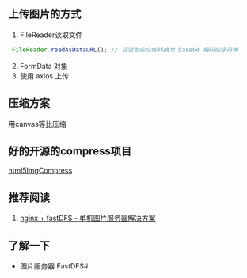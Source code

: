 <!-- 
  上传图片时压缩优化的方案
 -->
 ## 上传图片的方式
 <!-- https://segmentfault.com/a/1190000017781605 -->
 1. FileReader读取文件
 ```javascript
  FileReader.readAsDataURL(); // 将读取的文件转换为 base64 编码的字符串
 ```
 2. FormData 对象
 3. 使用 axios 上传

## 压缩方案
<!-- 
  https://juejin.im/post/5c5568c8518825622243a3a5

  https://hongxuwei.github.io/2019/03/08/%E5%89%8D%E7%AB%AF/%E5%89%8D%E7%AB%AF%E5%9B%BE%E7%89%87%E5%8E%8B%E7%BC%A9%E4%B8%8A%E4%BC%A0/index.html
 -->
用canvas等比压缩

## 好的开源的compress项目
[html5ImgCompress](https://github.com/mhbseal/html5ImgCompress)

## 推荐阅读
1. [nginx + fastDFS - 单机图片服务器解决方案](https://cloud.tencent.com/developer/article/1085098)

## 了解一下
- 图片服务器 FastDFS#